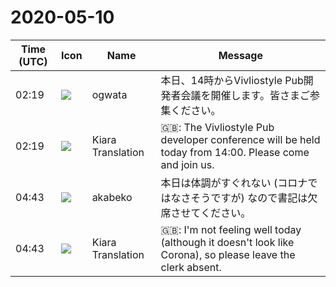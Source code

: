 # 2020-05-10

|Time (UTC)|Icon|Name|Message|
|---|---|---|---|
|02:19|![](https://avatars.slack-edge.com/2019-11-22/845042642576_070441337abaca9fb7b3_72.png)|ogwata|本日、14時からVivliostyle Pub開発者会議を開催します。皆さまご参集ください。<br>|
|02:19|![](https://avatars.slack-edge.com/2019-08-21/732685848020_f3f20736795184660348_72.png)|Kiara Translation|🇬🇧: The Vivliostyle Pub developer conference will be held today from 14:00. Please come and join us.<br>|
|04:43|![](https://avatars.slack-edge.com/2019-05-15/624511073651_25909952cd7a069ceed2_72.png)|akabeko|本日は体調がすぐれない (コロナではなさそうですが) なので書記は欠席させてください。|
|04:43|![](https://avatars.slack-edge.com/2019-08-21/732685848020_f3f20736795184660348_72.png)|Kiara Translation|🇬🇧: I'm not feeling well today (although it doesn't look like Corona), so please leave the clerk absent.|
